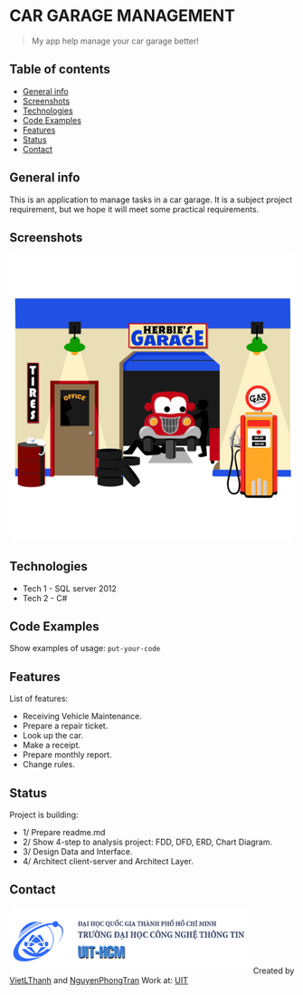 # CAR GARAGE MANAGEMENT
> My app help manage your car garage better! 

## Table of contents
* [General info](#general-info)
* [Screenshots](#screenshots)
* [Technologies](#technologies)
* [Code Examples](#Code-Examples)
* [Features](#features)
* [Status](#status)
* [Contact](#contact)

## General info
This is an application to manage tasks in a car garage. 
It is a subject project requirement, but we hope it will meet some practical requirements.

## Screenshots
![Example screenshot](./car.jpg)

## Technologies
* Tech 1 - SQL server 2012
* Tech 2 - C#

## Code Examples
Show examples of usage:
`put-your-code`

## Features
List of features:
* Receiving Vehicle Maintenance.
* Prepare a repair ticket.
* Look up the car.
* Make a receipt.
* Prepare monthly report.
* Change rules.

## Status
Project is building:
* 1/ Prepare readme.md
* 2/ Show 4-step to analysis project: FDD, DFD, ERD, Chart Diagram.
* 3/ Design Data and Interface.
* 4/ Architect client-server and Architect Layer.

## Contact
![uit](./picture.png)
Created by [VietLThanh](https://www.facebook.com/thanhviet.loe)
and [NguyenPhongTran](https://www.facebook.com/rickyta.0)
Work at: [UIT](https://www.uit.edu.vn/)

